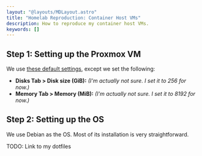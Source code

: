 ```yaml
---
layout: "@layouts/MDLayout.astro"
title: "Homelab Reproduction: Container Host VMs"
description: How to reproduce my container host VMs.
keywords: []
---
```


## Step 1: Setting up the Proxmox VM

We use [these default settings](../defaults/proxmox-create-vm/), except we set the following:

- **Disks Tab > Disk size (GiB):** *(I'm actually not sure. I set it to 256 for now.)*
- **Memory Tab > Memory (MiB):** *(I'm actually not sure. I set it to 8192 for now.)*

## Step 2: Setting up the OS

We use Debian as the OS. Most of its installation is very straightforward.

TODO: Link to my dotfiles

